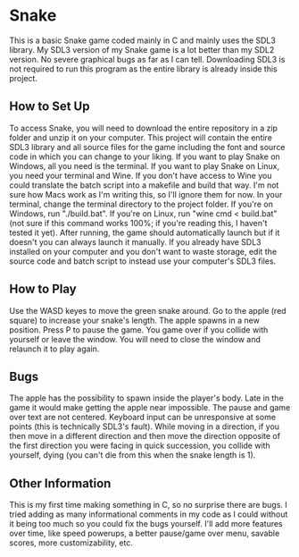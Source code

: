 # Snake

<p>This is a basic Snake game coded mainly in C and mainly uses the SDL3 library. My SDL3 version of my Snake game is a lot better than my SDL2 version. No severe graphical bugs as far as I can tell. Downloading SDL3 is not required to run this program as the entire library is already inside this project.</p>

<h2>How to Set Up</h2>

<p>To access Snake, you will need to download the entire repository in a zip folder and unzip it on your computer. This project will contain the entire SDL3 library and all source files for the game including the font and source code in which you can change to your liking. If you want to play Snake on Windows, all you need is the terminal. If you want to play Snake on Linux, you need your terminal and Wine. If you don't have access to Wine you could translate the batch script into a makefile and build that way. I'm not sure how Macs work as I'm writing this, so I'll ignore them for now. In your terminal, change the terminal directory to the project folder. If you're on Windows, run "./build.bat". If you're on Linux, run "wine cmd < build.bat" (not sure if this command works 100%; if you're reading this, I haven't tested it yet). After running, the game should automatically launch but if it doesn't you can always launch it manually. If you already have SDL3 installed on your computer and you don't want to waste storage, edit the source code and batch script to instead use your computer's SDL3 files.</p>

<h2>How to Play</h2>

<p>Use the WASD keyes to move the green snake around. Go to the apple (red square) to increase your snake's length. The apple spawns in a new position. Press P to pause the game. You game over if you collide with yourself or leave the window. You will need to close the window and relaunch it to play again.</p>

<h2>Bugs</h2>

<p>The apple has the possibility to spawn inside the player's body. Late in the game it would make getting the apple near impossible. The pause and game over text are not centered. Keyboard input can be unresponsive at some points (this is technically SDL3's fault). While moving in a direction, if you then move in a different direction and then move the direction opposite of the first direction you were facing in quick succession, you collide with yourself, dying (you can't die from this when the snake length is 1).</p>

<h2>Other Information</h2>

<p>This is my first time making something in C, so no surprise there are bugs. I tried adding as many informational comments in my code as I could without it being too much so you could fix the bugs yourself. I'll add more features over time, like speed powerups, a better pause/game over menu, savable scores, more customizability, etc.</p>
